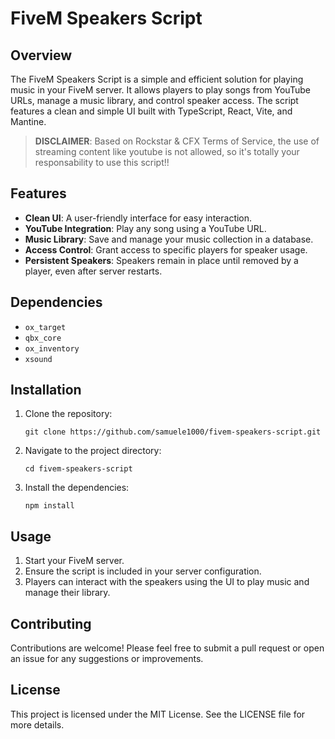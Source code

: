 # FiveM Speakers Script

## Overview
The FiveM Speakers Script is a simple and efficient solution for playing music in your FiveM server. It allows players to play songs from YouTube URLs, manage a music library, and control speaker access. The script features a clean and simple UI built with TypeScript, React, Vite, and Mantine.

> **DISCLAIMER**: Based on Rockstar & CFX Terms of Service, the use of streaming content like youtube is not allowed, so it's totally your responsability to use this script!!

## Features
- **Clean UI**: A user-friendly interface for easy interaction.
- **YouTube Integration**: Play any song using a YouTube URL.
- **Music Library**: Save and manage your music collection in a database.
- **Access Control**: Grant access to specific players for speaker usage.
- **Persistent Speakers**: Speakers remain in place until removed by a player, even after server restarts.

## Dependencies
- `ox_target`
- `qbx_core`
- `ox_inventory`
- `xsound`

## Installation
1. Clone the repository:
   ```
   git clone https://github.com/samuele1000/fivem-speakers-script.git
   ```
2. Navigate to the project directory:
   ```
   cd fivem-speakers-script
   ```
3. Install the dependencies:
   ```
   npm install
   ```

## Usage
1. Start your FiveM server.
2. Ensure the script is included in your server configuration.
3. Players can interact with the speakers using the UI to play music and manage their library.

## Contributing
Contributions are welcome! Please feel free to submit a pull request or open an issue for any suggestions or improvements.

## License
This project is licensed under the MIT License. See the LICENSE file for more details.
